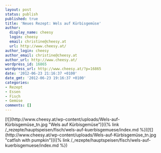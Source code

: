 ```yaml
---
layout: post
status: publish
published: true
title: 'Neues Rezept: Wels auf Kürbisgemüse'
author:
  display_name: cheesy
  login: cheesy
  email: christine@cheesy.at
  url: http://www.cheesy.at/
author_login: cheesy
author_email: christine@cheesy.at
author_url: http://www.cheesy.at/
wordpress_id: 16865
wordpress_url: http://www.cheesy.at/?p=16865
date: '2012-06-23 21:16:37 +0100'
date_gmt: '2012-06-23 19:16:37 +0100'
categories:
- Rezept
- Essen
- Fisch
- Gemüse
comments: []
---
```

<!--:de-->[![](http://www.cheesy.at/wp-content/uploads/Wels-auf-Kürbisgemüse_tn.jpg "Wels auf Kürbisgemüse")]({% link /_rezepte/hauptspeisen/fisch/wels-auf-kuerbisgemuese/index.md %})<!--:--><!--:en-->[![](http://www.cheesy.at/wp-content/uploads/Wels-auf-Kürbisgemüse_tn.jpg "catfish with pumpkin")]({% link /_rezepte/hauptspeisen/fisch/wels-auf-kuerbisgemuese/index.md %})<!--:-->
